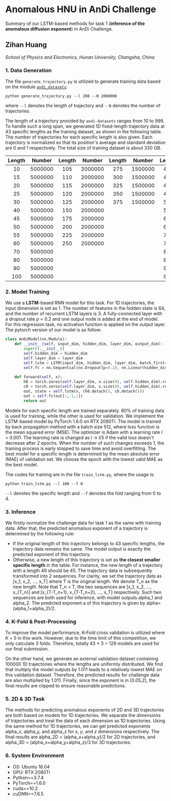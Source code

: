# Anomalous HNU in AnDi Challenge

Summary of our LSTM-based methods for task 1 (**inference of the anomalous diffusion exponent**) in AnDi Challenge.

## Zihan Huang

*School of Physics and Electronics, Hunan University, Changsha, China*

### 1. Data Generation
The file `generate_trajectory.py` is utilized to generate training data based on the module [`andi_datasets`](https://github.com/AnDiChallenge/ANDI_datasets):
```
python generate_trajectory.py --l 200 --N 2000000
```
where `--l` denotes the length of trajectory and `--N` denotes the number of trajectories.

The length of a trajectory provided by `andi-datasets` ranges from 10 to 999. To handle such a long span, we generated 1D fixed-length trajectory data at 43 specific lengths as the training dataset, as shown in the following table. The number of trajectories for each specific length is also given. Each trajectory is normalized so that its position's average and standard deviation are 0 and 1 respectively. The total size of training dataset is about 330 GB.

| Length | Number | Length | Number | Length | Number | Length | Number |
|  :-:  | :-:   |  :-:  | :-:   | :-: | :-:  | :-:  | :-:  |
| 10    |5000000 | 105  |2000000 |275 |1500000 |400 |1000000 |
| 15  | 5000000 | 110  |2000000 |300  |1500000 |425 |1000000 |
| 20  | 5000000 | 115  |2000000 |325  |1500000 |450 |1000000 |
| 25  | 5000000 | 120  |2000000 |350  |1500000 |475 |1000000 |
| 30  | 5000000 | 125  |2000000 |375  |1500000 |500 |1000000 |
| 40  | 5000000 | 150  |2000000 |||550 |1000000 |
| 45  | 5000000 | 175  |2000000 |||600 |1000000 |
| 50  | 5000000 | 200  |2000000 |||650 |1000000 |
| 55  | 5000000 | 225  |2000000 |||700 |1000000 |
| 60  | 5000000 | 250  |2000000 |||750 |1000000 |
| 70  | 5000000 |||||800 |1000000 |
| 80  | 5000000 |||||850 |1000000 |
| 90  | 5000000 |||||900 |1000000 |
| 100  | 5000000 |||||950 |1000000 |

### 2. Model Training
We use a **LSTM**-based RNN model for this task. For 1D trajectories, the input dimension is set as 1. The number of features in the hidden state is 64, and the number of recurrent LSTM layers is 3. A fully-connected layer with a dropout rate *p* = 0.2 and one output node is added at the end of model. For this regression task, no activation function is applied on the output layer. The pytorch version of our model is as follow:

```python
class AnDiModel(nn.Module):
    def __init__(self, input_dim, hidden_dim, layer_dim, output_dim):
        super().__init__()
        self.hidden_dim = hidden_dim
        self.layer_dim = layer_dim
        self.lstm = LSTM(input_dim, hidden_dim, layer_dim, batch_first=True)
        self.fc = nn.Sequential(nn.Dropout(p=0.2), nn.Linear(hidden_dim, output_dim))
    
    def forward(self, x):
        h0 = torch.zeros(self.layer_dim, x.size(0), self.hidden_dim).requires_grad_().to(device)
        c0 = torch.zeros(self.layer_dim, x.size(0), self.hidden_dim).requires_grad_().to(device)
        out, state = self.lstm(x, (h0.detach(), c0.detach()))
        out = self.fc(out[:,-1,:])
        return out
```

Models for each specific length are trained separately. 80% of training data is used for training, while the other is used for validation. We implement the LSTM-based model by PyTorch 1.6.0 on RTX 2080Ti. The model is trained by back propagation method with a batch size 512, where loss function is the mean squared error (MSE). The optimizer is Adam with a learning rate *l* = 0.001. The learning rate is changed as *l* -> *l*/5 if the valid loss doesn't decrease after 2 epochs. When the number of such changes exceeds 1, the training process is early stopped to save time and avoid overfitting. The best model for a specific length is determined by the mean absolute error (MAE) of validation set. We choose the epoch with the lowest valid MAE as the best model.

The codes for training are in the file `train_lstm.py`, where the usage is:
```
python train_lstm.py --l 100 --f 0
```
`--l` denotes the specific length and `--f` denotes the fold ranging from 0 to 4.

### 3. Inference
We firstly normalize the challenge data for task 1 as the same with training data. After that, the predicted anomalous exponent of a trajectory is determined by the following rule:
* If the original length of this trajectory belongs to 43 specific lengths, the trajectory data remains the same. The model output is exactly the predicted exponent of this trajectory.
* Otherwise, a new length of this trajectory is set as **the closest smaller specific length** in the table. For instance, the new length of a trajectory with a length 49 should be 45. The trajectory data is subsequently transformed into 2 sequences. For clarity, we set the trajectory data as [x_1, x_2, ..., x_T] where T is the original length. We denote T_n as the new length. Note that T_n < T, the two sequences are [x_1, x_2, ..., x_{T_n}] and [x_{T-T_n+1}, x_{T-T_n+2}, ..., x_T] respectively. Such two sequences are both used for inference, with model outputs alpha_1 and alpha_2. The predicted exponent a of this trajectory is given by alpha=(alpha_1+alpha_2)/2.

### 4. K-Fold & Post-Processing
To improve the model performance, K-Fold cross validation is utilized where *K* = 5 in this work. However, due to the time limit of this competition, we only calculate 3 folds. Therefore, totally 43 * 3 = 129 models are used for our final submission.

On the other hand, we generate an external validation dataset containing 100000 1D trajectories where the lengths are uniformly distributed. We find that multiply the model outputs by 1.011 leads to a relatively lowest MAE on this validation dataset. Therefore, the predicted results for challenge data are also multiplied by 1.011. Finally, since the exponent is in [0.05,2], the final results are clipped to ensure reasonable predictions.

### 5. 2D & 3D Task
The methods for predicting anomalous exponents of 2D and 3D trajectories are both based on models for 1D trajectories. We separate the dimensions of trajectories and treat the data of each dimension as 1D trajectories. Using the same method for 1D trajectories, we can get predicted exponents alpha_x, alpha_y, and alpha_z for *x*, *y*, and *z* dimensions respectively. The final results are alpha_2D = (alpha_x+alpha_y)/2 for 2D trajectories, and alpha_3D = (alpha_x+alpha_y+alpha_z)/3 for 3D trajectories.

### 6. System Environment
* OS: Ubuntu 16.04
* GPU: RTX 2080Ti
* Python==3.7.4
* PyTorch==1.6.0
* cuda==10.2
* cuDNN==7.6.5
